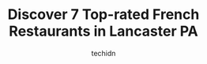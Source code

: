 ---
layout: ampstory
image: https://i0.wp.com/www.depkes.org/wp-content/uploads/2023/06/french-restaurants-0-in-lancaster-pa-1685821760.jpeg?resize=640,853
author: techidn
featured: false
description: Discover the impressive array of French Restaurants options in Lancaster PA, where you can find 7 of the largest French Restaurants establishments in the area. From renowned classics to hidd
title: Discover 7 Top-rated French Restaurants in Lancaster PA
cover:
   title: Discover 7 Top-rated French Restaurants in Lancaster PA
   subtitle: Rickpate
   background: https://www.depkes.org/wp-content/uploads/2023/06/french-restaurants-0-in-lancaster-pa-1685821760.jpeg

pages: 
 - layout: thirds
   top: <h1>#1 Bistro Barberet & Bakery</h1>
   bottom: "<p>Service was very friendly and helpful. Especially in selecting from all of the options.I felt the pastries were reasonably priced compared to the market and what youre g</p>"
   background: https://www.depkes.org/wp-content/uploads/2023/06/french-restaurants-1-in-lancaster-pa-1685821760.jpeg
   backgroundblur: true
 - layout: thirds
   top: <h1>#2 John J Jeffries Restaurant</h1>
   bottom: "<p>We went for dinner on a Monday evening at 5. We had reservations, but that was not necessary. We were the only ones there for the first half hour! Great spot for a date n</p>"
   background: https://www.depkes.org/wp-content/uploads/2023/06/french-restaurants-2-in-lancaster-pa-1685821760.jpeg
   cta:
      link: https://www.depkes.org/blog/discover-7-top-rated-french-restaurants-in-lancaster-pa/
      text: Discover 7 Top-rated French Restaurants in Lancaster PA
 - layout: thirds
   top: <h1>#3 Cest La Vie</h1>
   bottom: "<p>18 N Market St, Lancaster, PA 17603, United States</p>"
   background: https://www.depkes.org/wp-content/uploads/2023/06/french-restaurants-3-in-lancaster-pa-1685821761.jpeg
   cta:
      link: https://www.depkes.org/blog/discover-7-top-rated-french-restaurants-in-lancaster-pa/
      text: Discover 7 Top-rated French Restaurants in Lancaster PA
 - layout: thirds
   top: <h1>#4 Citronnelle</h1>
   bottom: "<p>110 W Orange St, Lancaster, PA 17603, United States</p>"
   background: https://images.unsplash.com/photo-1567095761054-7a02e69e5c43?ixlib=rb-4.0.3&ixid=MnwxMjA3fDB8MHxwaG90by1wYWdlfHx8fGVufDB8fHx8&auto=format&fit=crop&w=640&h=853&q=80
   cta:
      link: https://www.depkes.org/blog/discover-7-top-rated-french-restaurants-in-lancaster-pa/
      text: Discover 7 Top-rated French Restaurants in Lancaster PA
 - layout: thirds
   top: <h1>#5 Josephines Downtown</h1>
   bottom: "<p>50 W Grant St, Lancaster, PA 17603, United States</p>"
   background: https://images.unsplash.com/photo-1615749413727-825b59a857b5?ixlib=rb-4.0.3&ixid=MnwxMjA3fDB8MHxwaG90by1wYWdlfHx8fGVufDB8fHx8&auto=format&fit=crop&w=640&h=853&q=80
   cta:
      link: https://www.depkes.org/blog/discover-7-top-rated-french-restaurants-in-lancaster-pa/
      text: Discover 7 Top-rated French Restaurants in Lancaster PA
 - layout: thirds
   top: <h1>#6 La Petite Patisserie</h1>
   bottom: "<p>621 Harrisburg Ave, Lancaster, PA 17603, United States</p>"
   background: https://images.unsplash.com/photo-1599422314077-f4dfdaa4cd09?ixlib=rb-4.0.3&ixid=MnwxMjA3fDB8MHxwaG90by1wYWdlfHx8fGVufDB8fHx8&auto=format&fit=crop&w=640&h=853&q=80
   cta:
      link: https://www.depkes.org/blog/discover-7-top-rated-french-restaurants-in-lancaster-pa/
      text: Discover 7 Top-rated French Restaurants in Lancaster PA

 - layout: thirds
   middle: Continue reading...
   background: https://images.unsplash.com/photo-1604871000636-074fa5117945?ixlib=rb-4.0.3&ixid=MnwxMjA3fDB8MHxwaG90by1wYWdlfHx8fGVufDB8fHx8&auto=format&fit=crop&w=640&h=853&q=80
   cta:
      link: https://www.depkes.org/blog/discover-7-top-rated-french-restaurants-in-lancaster-pa/
      text: Discover 7 Top-rated French Restaurants in Lancaster PA
      
---